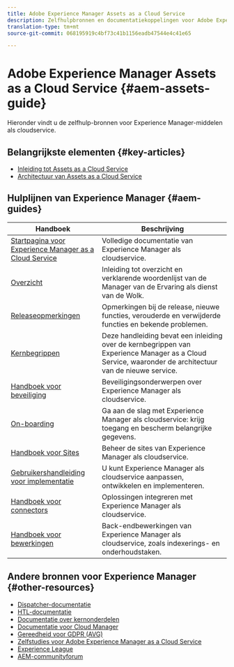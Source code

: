 ```yaml
---
title: Adobe Experience Manager Assets as a Cloud Service
description: Zelfhulpbronnen en documentatiekoppelingen voor Adobe Experience Manager Assets as a Cloud Service
translation-type: tm+mt
source-git-commit: 068195919c4bf73c41b1156eadb47544e4c41e65

---
```



# Adobe Experience Manager Assets as a Cloud Service {#aem-assets-guide}

Hieronder vindt u de zelfhulp-bronnen voor Experience Manager-middelen als cloudservice.

## Belangrijkste elementen {#key-articles}

* [Inleiding tot Assets as a Cloud Service](overview.md)
* [Architectuur van Assets as a Cloud Service](architecture.md)

## Hulplijnen van Experience Manager {#aem-guides}

| Handboek | Beschrijving |
|---|---|
| [Startpagina voor Experience Manager as a Cloud Service](/help/landing/home.md) | Volledige documentatie van Experience Manager als cloudservice. |
| [Overzicht](/help/overview/home.md) | Inleiding tot overzicht en verklarende woordenlijst van de Manager van de Ervaring als dienst van de Wolk. |
| [Releaseopmerkingen](/help/release-notes/home.md) | Opmerkingen bij de release, nieuwe functies, verouderde en verwijderde functies en bekende problemen. |
| [Kernbegrippen](/help/core-concepts/home.md) | Deze handleiding bevat een inleiding over de kernbegrippen van Experience Manager as a Cloud Service, waaronder de architectuur van de nieuwe service. |
| [Handboek voor beveiliging](/help/security/home.md) | Beveiligingsonderwerpen over Experience Manager als cloudservice. |
| [On-boarding](/help/onboarding/home.md) | Ga aan de slag met Experience Manager als cloudservice: krijg toegang en bescherm belangrijke gegevens. |
| [Handboek voor Sites](/help/sites-cloud/home.md) | Beheer de sites van Experience Manager als cloudservice. |
| [Gebruikershandleiding voor implementatie](/help/implementing/home.md) | U kunt Experience Manager als cloudservice aanpassen, ontwikkelen en implementeren. |
| [Handboek voor connectors](/help/connectors/home.md) | Oplossingen integreren met Experience Manager als cloudservice. |
| [Handboek voor bewerkingen](/help/operations/home.md) | Back-endbewerkingen van Experience Manager als cloudservice, zoals indexerings- en onderhoudstaken. |

## Andere bronnen voor Experience Manager {#other-resources}

* [Dispatcher-documentatie](/help/implementing/dispatcher/overview.md)
* [HTL-documentatie](https://docs.adobe.com/content/help/en/experience-manager-htl/using/overview.html)
* [Documentatie over kernonderdelen](https://docs.adobe.com/content/help/en/experience-manager-core-components/using/introduction.html)
* [Documentatie voor Cloud Manager](https://docs.adobe.com/content/help/en/experience-manager-cloud-manager/using/introduction-to-cloud-manager.html)
* [Gereedheid voor GDPR (AVG)](/help/onboarding/data-privacy-and-protection-readiness/aem-readiness.md)
* [Zelfstudies voor Adobe Experience Manager as a Cloud Service](https://docs.adobe.com/content/help/en/experience-manager-learn/cloud-service/overview.html)
* [Experience League](https://guided.adobe.com/?promoid=K42KVXHD&mv=other#solutions/experience-manager)
* [AEM-communityforum](https://forums.adobe.com/community/experience-cloud/marketing-cloud/experience-manager)
